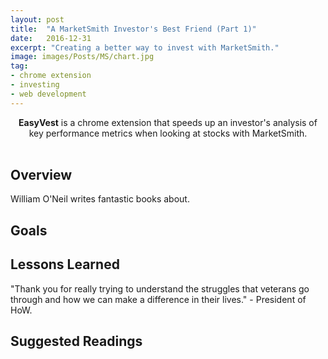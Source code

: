 ```yaml
---
layout: post
title:  "A MarketSmith Investor's Best Friend (Part 1)"
date:   2016-12-31
excerpt: "Creating a better way to invest with MarketSmith."
image: images/Posts/MS/chart.jpg
tag:
- chrome extension
- investing
- web development
---
```


<center><b>EasyVest</b> is a chrome extension that speeds up an investor's analysis of key performance metrics when looking at stocks with MarketSmith.</center><br>

## Overview
William O'Neil writes fantastic books about.

## Goals

## Lessons Learned
"Thank you for really trying to understand the struggles that veterans go through and how we can make a difference in their lives." - President of HoW. 


## Suggested Readings


